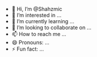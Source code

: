 - 👋 Hi, I’m @Shahzmic
- 👀 I’m interested in ...
- 🌱 I’m currently learning ...
- 💞️ I’m looking to collaborate on ...
- 📫 How to reach me ...
- 😄 Pronouns: ...
- ⚡ Fun fact: ...

<!---
Shahzmic/Shahzmic is a ✨ special ✨ repository because its `README.md` (this file) appears on your GitHub profile.
You can click the Preview link to take a look at your changes.
--->

